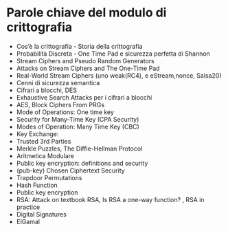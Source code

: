 # Parole chiave del modulo di crittografia

- Cos’è la crittografia - Storia della crittografia
- Probabilità Discreta - One Time Pad e sicurezza perfetta di Shannon
- Stream Ciphers and Pseudo Random Generators
- Attacks on Stream Ciphers and The One-Time Pad
- Real-World Stream Ciphers (uno weak(RC4), e eStream,nonce, Salsa20)
- Cenni di sicurezza semantica
- Cifrari a blocchi, DES
- Exhaustive Search Attacks per i cifrari a blocchi
- AES, Block Ciphers From PRGs
- Mode of Operations: One time key
- Security for Many-Time Key (CPA Security)
- Modes of Operation: Many Time Key (CBC)
- Key Exchange:
- Trusted 3rd Parties
- Merkle Puzzles, The Diffie-Hellman Protocol
- Aritmetica Modulare
- Public key encryption: definitions and security
- (pub-key) Chosen Ciphertext Security
- Trapdoor Permutations
- Hash Function
- Public key encryption
- RSA: Attack on textbook RSA, Is RSA a one-way function? , RSA in practice
- Digital Signatures
- ElGamal
